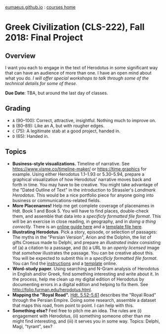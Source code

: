 [eumaeus.github.io](https://eumaeus.github.io) : [courses home](index.md)

# Greek Civilization (CLS-222), Fall 2018: Final Project

## Overview

I want you each to engage in the text of Herodotus in some significant way that can have an audience of more than one. I have an open mind about what you do. *I will offer special workshops to talk through some of the technical details for some of these.*

**Due Date**: TBA, but around the last day of classes.

## Grading

- `A` (90–100): Correct, attractive, insightful. Nothing much to improve on.
- `B` (80–89): Like an A, but with rougher edges. 
- `C` (75): A legitimate stab at a good project, handed in.
- `D` (65): Handed in.

## Topics

- **Business-style visualizations.** Timeline of narrative. See <https://www.visme.co/timeline-maker/> or <https://time.graphics> for example. Using either Herodotus 1.1–1.93 or 5.30–5.94, prepare a graphical visualization of how Herodotus' narrative moves back and forth in time. You may have to be creative. You might take advantage of the "Dated Outline of Text" in the introduction to Strassler's *Landmark Herodotus*. This would be a nice portfolio piece for anyone going into business or communications-related fields.
- **More Placenames!** Help me get complete coverage of placenames in Hdt. Book 1 and Book 5. You will have to find places, double-check them, and assemble that data into a *specificly formatted file format*. This will be an exercise in close reading, in geography, and in *doing a thing correctly.* There is an [online guide here]() and a [template file here]().
- **Illustrating Herodotus**. Pick a story, episode, or selection of passages: The myths in the "Persian Version", Arion and the Dolphin, the list of gifts Croesus made to Delphi, and prepare an *illustrated index* consisting of (a) a citation to a passage, and (b) a URL to an *openly licensed* image that *somehow* illustrates the passage. You can be creative about this. You will be expected to submit this in a *specificly formatted file format*. You can find the [instructions](https://github.com/Eumaeus/blackwell_fall_2018/blob/master/docs/illustration_instructions.md) and a [template](https://raw.githubusercontent.com/Eumaeus/blackwell_fall_2018/master/docs/illustration_template.txt) online.
- **Word-study paper**. Using searching and N-Gram analysis of Herodotus in English and/or Greek, find something interesting and write about it. In the process, help me clean up my digital edition of Herodotus by documenting errors in a digital edition and helping to fix them. See <http://folio.furman.edu/herodotus.html>.
- **Mapping the "Royal Road".** [Hdt. 5.52-5.61](http://folio.furman.edu/herodotus.html?urn=urn:cts:greekLit:tlg0016.tlg001.eng:5.52-5.61) describes the "Royal Road" through the Persian Empire. Doing some research, assemble a dataset that maps this road, from point to point. I can help with this.
- **Something else?** Feel free to pitch me an idea. The rules are (i) engagement with Herodotus, (ii) something someone other than me might find interesting, and (iii) it serves you in some way. Topics: Delphi, Magi, "tyrant", sex?


